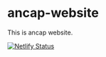 # ancap-website
This is ancap website.

[![Netlify Status](https://api.netlify.com/api/v1/badges/7b606cf2-1684-442d-95de-76061416217e/deploy-status)](https://app.netlify.com/sites/ancap/deploys)
